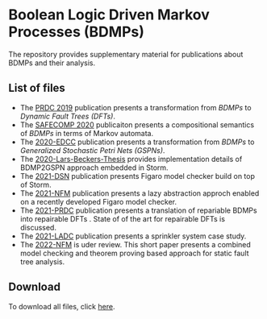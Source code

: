 # Boolean Logic Driven Markov Processes (BDMPs)

The repository provides supplementary material for publications about BDMPs and their analysis.

## List of files
- The [PRDC 2019](2019-PRDC) publication presents a transformation from *BDMPs* to *Dynamic Fault Trees (DFTs)*.
- The [SAFECOMP 2020](2020-SAFECOMP) publicaiton presents a compositional semantics of *BDMPs* in terms of Markov automata.
- The [2020-EDCC](2020-EDCC) publication presents a transformation from *BDMPs* to *Generalized Stochastic Petri Nets (GSPNs)*.
- The [2020-Lars-Beckers-Thesis](2020-Lars-Beckers-Masters-Thesis) provides implementation details of BDMP2GSPN approach embedded in Storm. 
- The [2021-DSN](2021-DSN) publication presents Figaro model checker build on top of Storm.
- The [2021-NFM](2021-NFM) publication presents a lazy abstraction approch enabled on a recently developed Figaro model checker.
- The [2021-PRDC](2021-PRDC) publication presents a translation of repariable BDMPs into repairable DFTs . State of of the art for repairable DFTs is discussed.
- The [2021-LADC](2021-LADC) publication presents a sprinkler system case study. 
- The [2022-NFM](2022-NFM) is uder review. This short paper presents a combined model checking and theorem proving based approach for static fault tree analysis.

## Download
To download all files, click [here](https://github.com/moves-rwth/dft-bdmp/archive/master.zip).
